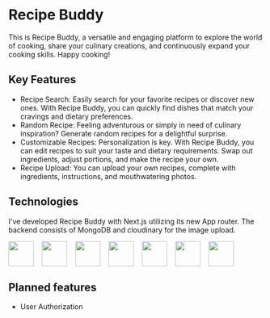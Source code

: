 # Recipe Buddy

This is Recipe Buddy, a versatile and engaging platform to explore the world of cooking, share your culinary creations, and continuously expand your cooking skills. Happy cooking!

## Key Features

- Recipe Search: Easily search for your favorite recipes or discover new ones. With Recipe Buddy, you can quickly find dishes that match your cravings and dietary preferences.
- Random Recipe: Feeling adventurous or simply in need of culinary inspiration? Generate random recipes for a delightful surprise.
- Customizable Recipes: Personalization is key. With Recipe Buddy, you can edit recipes to suit your taste and dietary requirements. Swap out ingredients, adjust portions, and make the recipe your own.
- Recipe Upload: You can upload your own recipes, complete with ingredients, instructions, and mouthwatering photos.

## Technologies

I've developed Recipe Buddy with Next.js utilizing its new App router. The backend consists of MongoDB and cloudinary for the image upload.

<div style="display : flex; gap : 1rem">
<img src="https://cdn.jsdelivr.net/gh/devicons/devicon/icons/react/react-original.svg" width="50px"/>
<img src="https://cdn.jsdelivr.net/gh/devicons/devicon/icons/nextjs/nextjs-original.svg" width="50px"/>
<img src="https://cdn.jsdelivr.net/gh/devicons/devicon/icons/nodejs/nodejs-original-wordmark.svg"  width="50px"/>
<img src="https://cdn.jsdelivr.net/gh/devicons/devicon/icons/mongodb/mongodb-original.svg" width="50px"/>
<img src="https://cdn.jsdelivr.net/gh/devicons/devicon/icons/css3/css3-original.svg" width="50px"/>
<img src="https://cdn.jsdelivr.net/gh/devicons/devicon/icons/jest/jest-plain.svg" width="50px"/>
<img src="https://cdn.jsdelivr.net/gh/devicons/devicon/icons/eslint/eslint-original.svg" width="50px"/>
</div>

## Planned features

- User Authorization
